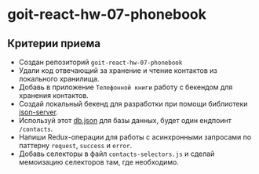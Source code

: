 # goit-react-hw-07-phonebook

## Критерии приема

- Создан репозиторий `goit-react-hw-07-phonebook`
- Удали код отвечающий за хранение и чтение контактов из локального хранилища.
- Добавь в приложение `Телефонной книги` работу с бекендом для хранения
  контактов.
- Создай локальный бекенд для разработки при помощи библиотеки
  [json-server](https://github.com/typicode/json-server).
- Используй этот [db.json](./db.json) для базы данных, будет один ендпоинт
  `/contacts`.
- Напиши Redux-операции для работы с асинхронными запросами по паттерну
  `request`, `success` и `error`.
- Добавь селекторы в файл `contacts-selectors.js` и сделай мемоизацию селекторов
  там, где необходимо.
